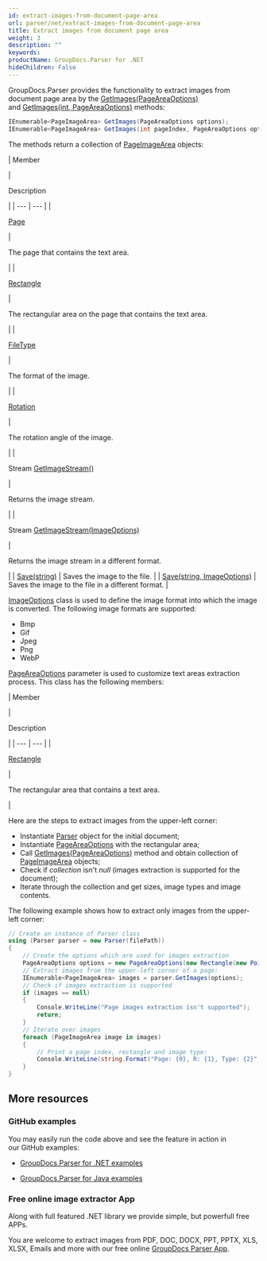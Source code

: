 ```yaml
---
id: extract-images-from-document-page-area
url: parser/net/extract-images-from-document-page-area
title: Extract images from document page area
weight: 3
description: ""
keywords: 
productName: GroupDocs.Parser for .NET
hideChildren: False
---
```

GroupDocs.Parser provides the functionality to extract images from document page area by the [GetImages(PageAreaOptions)](https://apireference.groupdocs.com/net/parser/groupdocs.parser.parser/getimages/methods/1) and [GetImages(int, PageAreaOptions)](https://apireference.groupdocs.com/net/parser/groupdocs.parser.parser/getimages/methods/3) methods:

```csharp
IEnumerable<PageImageArea> GetImages(PageAreaOptions options);
IEnumerable<PageImageArea> GetImages(int pageIndex, PageAreaOptions options);

```

The methods return a collection of [PageImageArea](https://apireference.groupdocs.com/net/parser/groupdocs.parser.data/pageimagearea) objects:

| 
Member



 | 

Description



 |
| --- | --- |
| 

[Page](https://apireference.groupdocs.com/net/parser/groupdocs.parser.data/pagearea/properties/page)

 | 

The page that contains the text area.

 |
| 

[Rectangle](https://apireference.groupdocs.com/net/parser/groupdocs.parser.data/pagearea/properties/rectangle)

 | 

The rectangular area on the page that contains the text area.

 |
| 

[FileType](https://apireference.groupdocs.com/net/parser/groupdocs.parser.data/pageimagearea/properties/filetype)

 | 

The format of the image.

 |
| 

[Rotation](https://apireference.groupdocs.com/net/parser/groupdocs.parser.data/pageimagearea/properties/rotation)

 | 

The rotation angle of the image.

 |
| 

Stream [GetImageStream()](https://apireference.groupdocs.com/net/parser/groupdocs.parser.data/pageimagearea/methods/getimagestream)

 | 

Returns the image stream.

 |
| 

Stream [GetImageStream(ImageOptions)](https://apireference.groupdocs.com/net/parser/groupdocs.parser.data.pageimagearea/getimagestream/methods/1)

 | 

Returns the image stream in a different format.

 |
| [Save(string)](https://apireference.groupdocs.com/net/parser/groupdocs.parser.data/pageimagearea/methods/save) | Saves the image to the file. |
| [Save(string, ImageOptions)](https://apireference.groupdocs.com/net/parser/groupdocs.parser.data.pageimagearea/save/methods/1) | Saves the image to the file in a different format. |

[ImageOptions](https://apireference.groupdocs.com/net/parser/groupdocs.parser.options/imageoptions) class is used to define the image format into which the image is converted. The following image formats are supported:

*   Bmp
*   Gif
*   Jpeg
*   Png
*   WebP

[PageAreaOptions](https://apireference.groupdocs.com/net/parser/groupdocs.parser.options/pageareaoptions) parameter is used to customize text areas extraction process. This class has the following members:

| 
Member

 | 

Description

 |
| --- | --- |
| 

[Rectangle](https://apireference.groupdocs.com/net/parser/groupdocs.parser.options/pageareaoptions/properties/rectangle)

 | 

The rectangular area that contains a text area.

 |

Here are the steps to extract images from the upper-left corner:

*   Instantiate [Parser](https://apireference.groupdocs.com/net/parser/groupdocs.parser/parser) object for the initial document;
*   Instantiate [PageAreaOptions](https://apireference.groupdocs.com/net/parser/groupdocs.parser.options/pageareaoptions) with the rectangular area;
*   Call [GetImages(PageAreaOptions)](https://apireference.groupdocs.com/net/parser/groupdocs.parser.parser/getimages/methods/1) method and obtain collection of [PageImageArea](https://apireference.groupdocs.com/net/parser/groupdocs.parser.data/pageimagearea) objects;
*   Check if *collection* isn't *null* (images extraction is supported for the document);
*   Iterate through the collection and get sizes, image types and image contents.

The following example shows how to extract only images from the upper-left corner:

```csharp
// Create an instance of Parser class
using (Parser parser = new Parser(filePath))
{
    // Create the options which are used for images extraction
    PageAreaOptions options = new PageAreaOptions(new Rectangle(new Point(0, 0), new Size(300, 100)));
    // Extract images from the upper-left corner of a page:
    IEnumerable<PageImageArea> images = parser.GetImages(options);
    // Check if images extraction is supported
    if (images == null)
    {
        Console.WriteLine("Page images extraction isn't supported");
        return;
    }
    // Iterate over images
    foreach (PageImageArea image in images)
    {
        // Print a page index, rectangle and image type:
        Console.WriteLine(string.Format("Page: {0}, R: {1}, Type: {2}", image.Page.Index, image.Rectangle, image.FileType));
    }
}

```

## More resources

### GitHub examples

You may easily run the code above and see the feature in action in our GitHub examples:

*   [GroupDocs.Parser for .NET examples](https://github.com/groupdocs-parser/GroupDocs.Parser-for-.NET)
    
*   [GroupDocs.Parser for Java examples](https://github.com/groupdocs-parser/GroupDocs.Parser-for-Java)
    

### Free online image extractor App

Along with full featured .NET library we provide simple, but powerfull free APPs.

You are welcome to extract images from PDF, DOC, DOCX, PPT, PPTX, XLS, XLSX, Emails and more with our free online [GroupDocs Parser App](https://products.groupdocs.app/parser).
